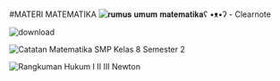 #MATERI MATEMATIKA
![𝐫𝐮𝐦𝐮𝐬 𝐮𝐦𝐮𝐦 𝐦𝐚𝐭𝐞𝐦𝐚𝐭𝐢𝐤𝐚ʕ •ᴥ•ʔ - Clearnote](https://user-images.githubusercontent.com/112231529/188165819-5ffa6e17-0810-40d5-87e7-a2cb845a0456.jpg)

![download](https://user-images.githubusercontent.com/112231529/188165861-c5c1d7f3-4478-40d5-842d-be6df458402a.jpg)

![Catatan Matematika SMP Kelas 8 Semester 2](https://user-images.githubusercontent.com/112231529/188165898-99c5cd64-cdf8-4908-872b-fe6a4230b004.jpg)

![Rangkuman Hukum I II III Newton](https://user-images.githubusercontent.com/112231529/188165945-e841450f-826d-467a-b643-993a360864b9.jpg)
